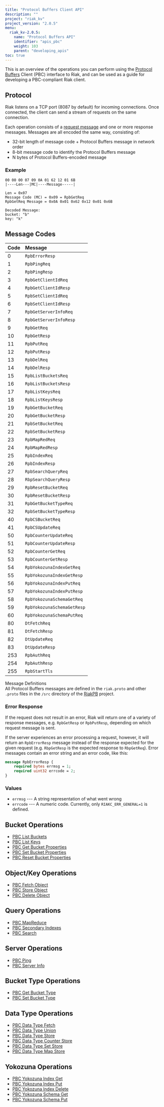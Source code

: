```yaml
---
title: "Protocol Buffers Client API"
description: ""
project: "riak_kv"
project_version: "2.0.5"
menu:
  riak_kv-2.0.5:
    name: "Protocol Buffers API"
    identifier: "apis_pbc"
    weight: 103
    parent: "developing_apis"
toc: true
---
```


This is an overview of the operations you can perform using the
[Protocol Buffers](https://code.google.com/p/protobuf/) Client (PBC)
interface to Riak, and can be used as a guide for developing a
PBC-compliant Riak client.

## Protocol

Riak listens on a TCP port (8087 by default) for incoming connections.
Once connected, the client can send a stream of requests on the same
connection.

Each operation consists of a [request message](https://developers.google.com/protocol-buffers/docs/encoding) and one or more response messages. Messages are all encoded the same way, consisting of:

* 32-bit length of message code + Protocol Buffers message in network
  order
* 8-bit message code to identify the Protocol Buffers message
* N bytes of Protocol Buffers-encoded message

### Example

```
00 00 00 07 09 0A 01 62 12 01 6B
|----Len---|MC|----Message-----|

Len = 0x07
Message Code (MC) = 0x09 = RpbGetReq
RpbGetReq Message = 0x0A 0x01 0x62 0x12 0x01 0x6B

Decoded Message:
bucket: "b"
key: "k"
```

## Message Codes

Code | Message |
:----|:--------|
0 | `RpbErrorResp` |
1 | `RpbPingReq` |
2 | `RpbPingResp` |
3 | `RpbGetClientIdReq` |
4 | `RpbGetClientIdResp` |
5 | `RpbSetClientIdReq` |
6 | `RpbSetClientIdResp` |
7 | `RpbGetServerInfoReq` |
8 | `RpbGetServerInfoResp` |
9 | `RpbGetReq` |
10 | `RpbGetResp` |
11 | `RpbPutReq` |
12 | `RpbPutResp` |
13 | `RpbDelReq` |
14 | `RpbDelResp` |
15 | `RpbListBucketsReq` |
16 | `RpbListBucketsResp` |
17 | `RpbListKeysReq` |
18 | `RpbListKeysResp` |
19 | `RpbGetBucketReq` |
20 | `RpbGetBucketResp` |
21 | `RpbSetBucketReq` |
22 | `RpbSetBucketResp` |
23 | `RpbMapRedReq` |
24 | `RpbMapRedResp` |
25 | `RpbIndexReq` |
26 | `RpbIndexResp` |
27 | `RpbSearchQueryReq` |
28 | `RbpSearchQueryResp` |
29 | `RpbResetBucketReq` |
30 | `RpbResetBucketResp` |
31 | `RpbGetBucketTypeReq` |
32 | `RpbSetBucketTypeResp` |
40 | `RpbCSBucketReq` |
41 | `RpbCSUpdateReq` |
50 | `RpbCounterUpdateReq` |
51 | `RpbCounterUpdateResp` |
52 | `RpbCounterGetReq` |
53 | `RpbCounterGetResp` |
54 | `RpbYokozunaIndexGetReq` |
55 | `RpbYokozunaIndexGetResp` |
56 | `RpbYokozunaIndexPutReq` |
57 | `RpbYokozunaIndexPutResp` |
58 | `RpbYokozunaSchemaGetReq` |
59 | `RpbYokozunaSchemaGetResp` |
60 | `RpbYokozunaSchemaPutReq` |
80 | `DtFetchReq` |
81 | `DtFetchResp` |
82 | `DtUpdateReq` |
83 | `DtUpdateResp` |
253 | `RpbAuthReq` |
254 | `RpbAuthResp` |
255 | `RpbStartTls` |

<div class="info">
<div class="title">Message Definitions</div>
All Protocol Buffers messages are defined in the <code>riak.proto</code>
and other <code>.proto</code> files in the <code>/src</code> directory
of the <a href="https://github.com/basho/riak_pb">RiakPB</a> project.
</div>

### Error Response

If the request does not result in an error, Riak will return one of a
variety of response messages, e.g. `RpbGetResp` or `RpbPutResp`,
depending on which request message is sent.

If the server experiences an error processing a request, however, it
will return an `RpbErrorResp` message instead of the response expected
for the given request (e.g. `RbpGetResp` is the expected response to
`RbpGetReq`). Error messages contain an error string and an error code,
like this:

```protobuf
message RpbErrorResp {
    required bytes errmsg = 1;
    required uint32 errcode = 2;
}
```

### Values

* `errmsg` --- A string representation of what went wrong
* `errcode` --- A numeric code. Currently, only `RIAKC_ERR_GENERAL=1`
  is defined.

## Bucket Operations

* [PBC List Buckets](/riak/kv/2.0.5/developing/api/protocol-buffers/list-buckets)
* [PBC List Keys](/riak/kv/2.0.5/developing/api/protocol-buffers/list-keys)
* [PBC Get Bucket Properties](/riak/kv/2.0.5/developing/api/protocol-buffers/get-bucket-props)
* [PBC Set Bucket Properties](/riak/kv/2.0.5/developing/api/protocol-buffers/set-bucket-props)
* [PBC Reset Bucket Properties](/riak/kv/2.0.5/developing/api/protocol-buffers/reset-bucket-props)

## Object/Key Operations

* [PBC Fetch Object](/riak/kv/2.0.5/developing/api/protocol-buffers/fetch-object)
* [PBC Store Object](/riak/kv/2.0.5/developing/api/protocol-buffers/store-object)
* [PBC Delete Object](/riak/kv/2.0.5/developing/api/protocol-buffers/delete-object)

## Query Operations

* [PBC MapReduce](/riak/kv/2.0.5/developing/api/protocol-buffers/mapreduce)
* [PBC Secondary Indexes](/riak/kv/2.0.5/developing/api/protocol-buffers/secondary-indexes)
* [PBC Search](/riak/kv/2.0.5/developing/api/protocol-buffers/search)

## Server Operations

* [PBC Ping](/riak/kv/2.0.5/developing/api/protocol-buffers/ping)
* [PBC Server Info](/riak/kv/2.0.5/developing/api/protocol-buffers/server-info)

## Bucket Type Operations

* [PBC Get Bucket Type](/riak/kv/2.0.5/developing/api/protocol-buffers/get-bucket-type)
* [PBC Set Bucket Type](/riak/kv/2.0.5/developing/api/protocol-buffers/set-bucket-type)

## Data Type Operations

* [PBC Data Type Fetch](/riak/kv/2.0.5/developing/api/protocol-buffers/dt-fetch)
* [PBC Data Type Union](/riak/kv/2.0.5/developing/api/protocol-buffers/dt-union)
* [PBC Data Type Store](/riak/kv/2.0.5/developing/api/protocol-buffers/dt-store)
* [PBC Data Type Counter Store](/riak/kv/2.0.5/developing/api/protocol-buffers/dt-counter-store)
* [PBC Data Type Set Store](/riak/kv/2.0.5/developing/api/protocol-buffers/dt-set-store)
* [PBC Data Type Map Store](/riak/kv/2.0.5/developing/api/protocol-buffers/dt-map-store)

## Yokozuna Operations

* [PBC Yokozuna Index Get](/riak/kv/2.0.5/developing/api/protocol-buffers/yz-index-get)
* [PBC Yokozuna Index Put](/riak/kv/2.0.5/developing/api/protocol-buffers/yz-index-put)
* [PBC Yokozuna Index Delete](/riak/kv/2.0.5/developing/api/protocol-buffers/yz-index-delete)
* [PBC Yokozuna Schema Get](/riak/kv/2.0.5/developing/api/protocol-buffers/yz-schema-get)
* [PBC Yokozuna Schema Put](/riak/kv/2.0.5/developing/api/protocol-buffers/yz-schema-put)
